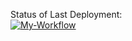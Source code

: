 Status of Last Deployment: <br>
[![My-Workflow](https://github.com/pavel-semenchukov/test/actions/workflows/main.yml/badge.svg?branch=main)](https://github.com/pavel-semenchukov/test/actions/workflows/main.yml)
